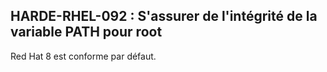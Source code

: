 ## HARDE-RHEL-092 : S'assurer de l'intégrité de la variable PATH pour root

Red Hat 8 est conforme par défaut. 

